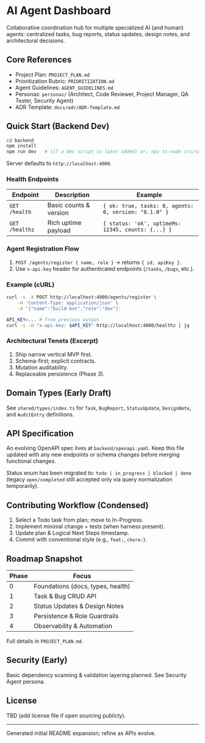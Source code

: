 # AI Agent Dashboard

Collaborative coordination hub for multiple specialized AI (and human) agents: centralized tasks, bug reports, status updates, design notes, and architectural decisions.

## Core References
- Project Plan: `PROJECT_PLAN.md`
- Prioritization Rubric: `PRIORITIZATION.md`
- Agent Guidelines: `AGENT_GUIDELINES.md`
- Personas: `personas/` (Architect, Code Reviewer, Project Manager, QA Tester, Security Agent)
- ADR Template: `docs/adr/ADR-Template.md`

## Quick Start (Backend Dev)
```bash
cd backend
npm install
npm run dev   # (if a dev script is later added) or: npx ts-node src/server.ts
```

Server defaults to `http://localhost:4000`.

### Health Endpoints
| Endpoint | Description | Example |
|----------|-------------|---------|
| `GET /health` | Basic counts & version | `{ ok: true, tasks: 0, agents: 0, version: "0.1.0" }` |
| `GET /healthz` | Rich uptime payload | `{ status: 'ok', uptimeMs: 12345, counts: {...} }` |

### Agent Registration Flow
1. `POST /agents/register { name, role }` → returns `{ id, apiKey }`.
2. Use `x-api-key` header for authenticated endpoints (`/tasks`, `/bugs`, etc.).

### Example (cURL)
```bash
curl -s -X POST http://localhost:4000/agents/register \
	-H 'Content-Type: application/json' \
	-d '{"name":"build-bot","role":"dev"}'

API_KEY=... # from previous output
curl -s -H "x-api-key: $API_KEY" http://localhost:4000/healthz | jq
```

### Architectural Tenets (Excerpt)
1. Ship narrow vertical MVP first.
2. Schema-first; explicit contracts.
3. Mutation auditability.
4. Replaceable persistence (Phase 3).

## Domain Types (Early Draft)
See `shared/types/index.ts` for `Task`, `BugReport`, `StatusUpdate`, `DesignNote`, and `AuditEntry` definitions.

## API Specification
An evolving OpenAPI spec lives at `backend/openapi.yaml`. Keep this file updated with any new endpoints or schema changes before merging functional changes.

Status enum has been migrated to: `todo | in_progress | blocked | done` (legacy `open/completed` still accepted only via query normalization temporarily).

## Contributing Workflow (Condensed)
1. Select a Todo task from plan; move to In-Progress.
2. Implement minimal change + tests (when harness present).
3. Update plan & Logical Next Steps timestamp.
4. Commit with conventional style (e.g., `feat:`, `chore:`).

## Roadmap Snapshot
| Phase | Focus |
|-------|-------|
| 0 | Foundations (docs, types, health) |
| 1 | Task & Bug CRUD API |
| 2 | Status Updates & Design Notes |
| 3 | Persistence & Role Guardrails |
| 4 | Observability & Automation |

Full details in `PROJECT_PLAN.md`.

## Security (Early)
Basic dependency scanning & validation layering planned. See Security Agent persona.

## License
TBD (add license file if open sourcing publicly).

---
Generated initial README expansion; refine as APIs evolve.
